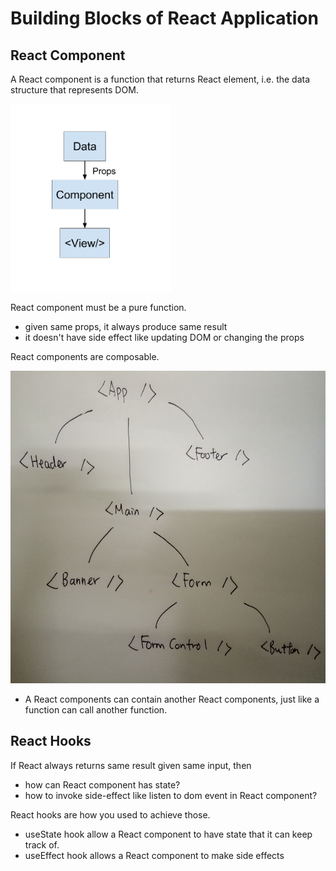 # Building Blocks of React Application

## React Component

A React component is a function that returns React element, i.e. the data structure that represents DOM.

<img src="react-data-flow.png" alt="single data flow of react" height="300">

React component must be a pure function.

- given same props, it always produce same result
- it doesn't have side effect like updating DOM or changing the props

React components are composable.

<img src="component-composition.jpg" alt="React application composed of React components" height="500">

- A React components can contain another React components, just like a function can call another function.

## React Hooks

If React always returns same result given same input, then

- how can React component has state?
- how to invoke side-effect like listen to dom event in React component?

React hooks are how you used to achieve those.

- useState hook allow a React component to have state that it can keep track of.
- useEffect hook allows a React component to make side effects
